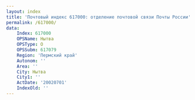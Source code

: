 ```yaml
---
layout: index
title: 'Почтовый индекс 617000: отделение почтовой связи Почты России'
permalink: /617000/
data:
    Index: 617000
    OPSName: Нытва
    OPSType: О
    OPSSubm: 617079
    Region: 'Пермский край'
    Autonom: ''
    Area: ''
    City: Нытва
    City1: ''
    ActDate: '20020701'
    IndexOld: ''
---
```

